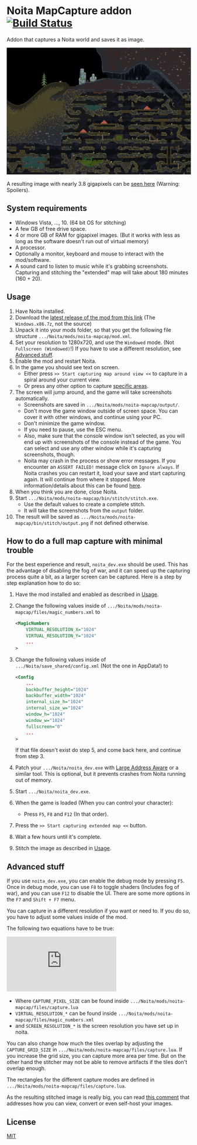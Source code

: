 # Noita MapCapture addon [![Build Status](https://travis-ci.com/Dadido3/noita-mapcap.svg?branch=master)](https://travis-ci.com/Dadido3/noita-mapcap)

Addon that captures a Noita world and saves it as image.

![missing image](images/example2.png)

A resulting image with nearly 3.8 gigapixels can be [seen here](https://easyzoom.com/image/223556) (Warning: Spoilers).

## System requirements

- Windows Vista, ..., 10. (64 bit OS for stitching)
- A few GB of free drive space.
- 4 or more GB of RAM for gigapixel images. (But it works with less as long as the software doesn't run out of virtual memory)
- A processor.
- Optionally a monitor, keyboard and mouse to interact with the mod/software.
- A sound card to listen to music while it's grabbing screenshots.
  Capturing and stitching the "extended" map will take about 180 minutes (160 + 20).

## Usage

1. Have Noita installed.
2. Download the [latest release of the mod from this link](https://github.com/Dadido3/noita-mapcap/releases/latest) (The `Windows.x86.7z`, not the source)
3. Unpack it into your mods folder, so that you get the following file structure `.../Noita/mods/noita-mapcap/mod.xml`.
4. Set your resolution to 1280x720, and use the `Windowed` mode. (Not `Fullscreen (Windowed)`!) If you have to use a different resolution, see [Advanced stuff](#advanced-stuff).
5. Enable the mod and restart Noita.
6. In the game you should see text on screen.
    - Either press `>> Start capturing map around view <<` to capture in a spiral around your current view.
    - Or press any other option to capture [specific areas](AREAS.md).
7. The screen will jump around, and the game will take screenshots automatically.
    - Screenshots are saved in `.../Noita/mods/noita-mapcap/output/`.
    - Don't move the game window outside of screen space. You can cover it with other windows, and continue using your PC.
    - Don't minimize the game window.
    - If you need to pause, use the ESC menu.
    - Also, make sure that the console window isn't selected, as you will end up with screenshots of the console instead of the game. You can select and use any other window while it's capturing screenshots, though.
    - Noita may crash in the process or show error messages. If you encounter an `ASSERT FAILED!` message click on `Ignore always`. If Noita crashes you can restart it, load your save and start capturing again. It will continue from where it stopped. More information/details about this can be found [here](https://github.com/Dadido3/noita-mapcap/issues/7#issuecomment-723571110).
8. When you think you are done, close Noita.
9. Start `.../Noita/mods/noita-mapcap/bin/stitch/stitch.exe`.
    - Use the default values to create a complete stitch.
    - It will take the screenshots from the `output` folder.
10. The result will be saved as `.../Noita/mods/noita-mapcap/bin/stitch/output.png` if not defined otherwise.

## How to do a full map capture with minimal trouble

For the best experience and result, `noita_dev.exe` should be used.
This has the advantage of disabling the fog of war, and it can speed up the capturing process quite a bit, as a larger screen can be captured.
Here is a step by step explanation how to do so:

1. Have the mod installed and enabled as described in [Usage](#usage).

2. Change the following values inside of `.../Noita/mods/noita-mapcap/files/magic_numbers.xml` to

    ``` xml
    <MagicNumbers
        VIRTUAL_RESOLUTION_X="1024"
        VIRTUAL_RESOLUTION_Y="1024"
        ...
    >
    ```

3. Change the following values inside of `.../Noita/save_shared/config.xml` (Not the one in AppData!) to

    ``` xml
    <Config
        ...
        backbuffer_height="1024"
        backbuffer_width="1024"
        internal_size_h="1024"
        internal_size_w="1024"
        window_h="1024"
        window_w="1024"
        fullscreen="0"
        ...
    >
    ```

    If that file doesn't exist do step 5, and come back here, and continue from step 3.

4. Patch your `.../Noita/noita_dev.exe` with [Large Address Aware](https://www.techpowerup.com/forums/threads/large-address-aware.112556/) or a similar tool.
    This is optional, but it prevents crashes from Noita running out of memory.

5. Start `.../Noita/noita_dev.exe`.

6. When the game is loaded (When you can control your character):
    - Press `F5`, `F8` and `F12` (In that order).

7. Press the `>> Start capturing extended map <<` button.

8. Wait a few hours until it's complete.

9. Stitch the image as described in [Usage](#usage).

## Advanced stuff

If you use `noita_dev.exe`, you can enable the debug mode by pressing `F5`. Once in debug mode, you can use `F8` to toggle shaders (Includes fog of war), and you can use `F12` to disable the UI. There are some more options in the `F7` and `Shift + F7` menu.

You can capture in a different resolution if you want or need to. If you do so, you have to adjust some values inside of the mod.

The following two equations have to be true:

![CAPTURE_PIXEL_SIZE = SCREEN_RESOLUTION_* / VIRTUAL_RESOLUTION_*](https://latex.codecogs.com/png.latex?%5Cinline%20%5Cdpi%7B120%7D%20%5Clarge%20%5Cbegin%7Balign*%7D%20%5Ctext%7BCAPTURE%5C_PIXEL%5C_SIZE%7D%20%26%3D%20%5Cfrac%7B%5Ctext%7BSCREEN%5C_RESOLUTION%5C_X%7D%7D%7B%5Ctext%7BVIRTUAL%5C_RESOLUTION%5C_X%7D%7D%5C%5C%20%5Ctext%7BCAPTURE%5C_PIXEL%5C_SIZE%7D%20%26%3D%20%5Cfrac%7B%5Ctext%7BSCREEN%5C_RESOLUTION%5C_Y%7D%7D%7B%5Ctext%7BVIRTUAL%5C_RESOLUTION%5C_Y%7D%7D%20%5Cend%7Balign*%7D)

- Where `CAPTURE_PIXEL_SIZE` can be found inside `.../Noita/mods/noita-mapcap/files/capture.lua`
- `VIRTUAL_RESOLUTION_*` can be found inside `.../Noita/mods/noita-mapcap/files/magic_numbers.xml`
- and `SCREEN_RESOLUTION_*` is the screen resolution you have set up in noita.

You can also change how much the tiles overlap by adjusting the `CAPTURE_GRID_SIZE` in `.../Noita/mods/noita-mapcap/files/capture.lua`. If you increase the grid size, you can capture more area per time. But on the other hand the stitcher may not be able to remove artifacts if the tiles don't overlap enough.

The rectangles for the different capture modes are defined in `.../Noita/mods/noita-mapcap/files/capture.lua`.

As the resulting stitched image is really big, you can read [this comment](https://github.com/Dadido3/noita-mapcap/issues/7#issuecomment-723591552) that addresses how you can view, convert or even self-host your images.

## License

[MIT](LICENSE)
